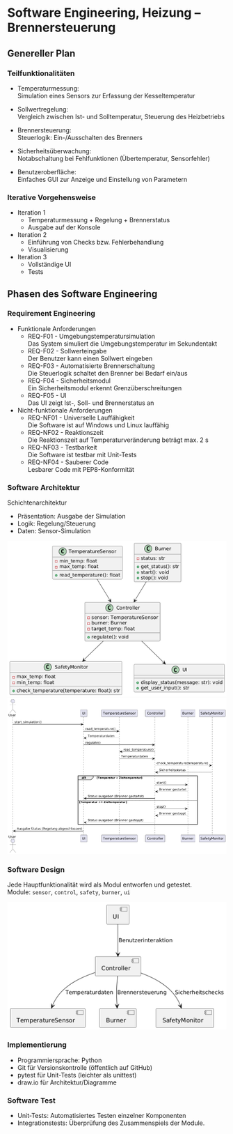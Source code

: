 # Software Engineering, Heizung – Brennersteuerung


## Genereller Plan

### Teilfunktionalitäten
- Temperaturmessung: <br>
Simulation eines Sensors zur Erfassung der Kesseltemperatur

- Sollwertregelung: <br>
Vergleich zwischen Ist- und Solltemperatur, Steuerung des Heizbetriebs

- Brennersteuerung: <br>
Steuerlogik: Ein-/Ausschalten des Brenners

- Sicherheitsüberwachung: <br>
Notabschaltung bei Fehlfunktionen (Übertemperatur, Sensorfehler)

- Benutzeroberfläche: <br>
Einfaches GUI zur Anzeige und Einstellung von Parametern

### Iterative Vorgehensweise
- Iteration 1
  - Temperaturmessung + Regelung + Brennerstatus
  - Ausgabe auf der Konsole
- Iteration 2
  - Einführung von Checks bzw. Fehlerbehandlung
  - Visualisierung
- Iteration 3
  - Vollständige UI
  - Tests


## Phasen des Software Engineering

### Requirement Engineering
- Funktionale Anforderungen
  - REQ-F01 - Umgebungstemperatursimulation <br>
    Das System simuliert die Umgebungstemperatur im Sekundentakt
  - REQ-F02 - Sollwerteingabe <br>
    Der Benutzer kann einen Sollwert eingeben
  - REQ-F03 - Automatisierte Brennerschaltung <br>
    Die Steuerlogik schaltet den Brenner bei Bedarf ein/aus
  - REQ-F04 - Sicherheitsmodul <br>
    Ein Sicherheitsmodul erkennt Grenzüberschreitungen
  - REQ-F05 - UI <br>
    Das UI zeigt Ist-, Soll- und Brennerstatus an
- Nicht-funktionale Anforderungen
  - REQ-NF01 - Universelle Lauffähigkeit <br>
    Die Software ist auf Windows und Linux lauffähig
  - REQ-NF02 - Reaktionszeit <br>
    Die Reaktionszeit auf Temperaturveränderung beträgt max. 2 s
  - REQ-NF03 - Testbarkeit <br>
    Die Software ist testbar mit Unit-Tests
  - REQ-NF04 - Sauberer Code <br>
    Lesbarer Code mit PEP8-Konformität

### Software Architektur
Schichtenarchitektur
- Präsentation: Ausgabe der Simulation
- Logik: Regelung/Steuerung
- Daten: Sensor-Simulation

![Klassendiagramm.png](documentation/Klassendiagramm.png)
![Sequenzdiagramm.png](documentation/Sequenzdiagramm.png)

### Software Design
Jede Hauptfunktionalität wird als Modul entworfen und getestet. <br>
Module: `sensor`, `control`, `safety`, `burner`, `ui`

![Moduldiagramm.png](documentation/Moduldiagramm.png)

### Implementierung
- Programmiersprache: Python
- Git für Versionskontrolle (öffentlich auf GitHub)
- pytest für Unit-Tests (leichter als unittest)
- draw.io für Architektur/Diagramme

### Software Test
- Unit-Tests: Automatisiertes Testen einzelner Komponenten
- Integrationstests: Überprüfung des Zusammenspiels der Module.
